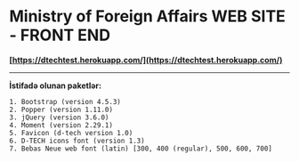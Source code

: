 # **Ministry of Foreign Affairs WEB SITE - FRONT END**
**[https://dtechtest.herokuapp.com/](https://dtechtest.herokuapp.com/)**
****

**İstifadə olunan paketlər:**

    1. Bootstrap (version 4.5.3)
    2. Popper (version 1.11.0)
    3. jQuery (version 3.6.0)
    4. Moment (version 2.29.1)
    5. Favicon (d-tech version 1.0)
    6. D-TECH icons font (version 1.3)
    7. Bebas Neue web font (latin) [300, 400 (regular), 500, 600, 700]